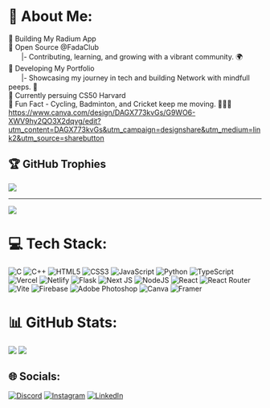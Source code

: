 # 💫 About Me:
🌟 Building My Radium App<br>🌟 Open Source @FadaClub<br>ㅤㅤ|- Contributing, learning, and growing with a vibrant community. 🌍<br>🌟 Developing My Portfolio<br>ㅤㅤ|- Showcasing my journey in tech and building Network with mindfull peeps. 🎨<br>🌟 Currently persuing CS50 Harvard<br>🌟 Fun Fact - Cycling, Badminton, and Cricket keep me moving. 🚴🏸🏏
https://www.canva.com/design/DAGX773kvGs/G9WO6-XWV9hy2QO3X2dqvg/edit?utm_content=DAGX773kvGs&utm_campaign=designshare&utm_medium=link2&utm_source=sharebutton
## 🏆 GitHub Trophies
![](https://github-profile-trophy.vercel.app/?username=Precise-Goals&theme=gotham&no-frame=true&no-bg=true&margin-w=4)

---
[![](https://visitcount.itsvg.in/api?id=Precise-Goals&icon=8&color=12)](https://visitcount.itsvg.in)

# 💻 Tech Stack:
![C](https://img.shields.io/badge/c-%2300599C.svg?style=for-the-badge&logo=c&logoColor=white) ![C++](https://img.shields.io/badge/c++-%2300599C.svg?style=for-the-badge&logo=c%2B%2B&logoColor=white) ![HTML5](https://img.shields.io/badge/html5-%23E34F26.svg?style=for-the-badge&logo=html5&logoColor=white) ![CSS3](https://img.shields.io/badge/css3-%231572B6.svg?style=for-the-badge&logo=css3&logoColor=white) ![JavaScript](https://img.shields.io/badge/javascript-%23323330.svg?style=for-the-badge&logo=javascript&logoColor=%23F7DF1E) ![Python](https://img.shields.io/badge/python-3670A0?style=for-the-badge&logo=python&logoColor=ffdd54) ![TypeScript](https://img.shields.io/badge/typescript-%23007ACC.svg?style=for-the-badge&logo=typescript&logoColor=white) ![Vercel](https://img.shields.io/badge/vercel-%23000000.svg?style=for-the-badge&logo=vercel&logoColor=white) ![Netlify](https://img.shields.io/badge/netlify-%23000000.svg?style=for-the-badge&logo=netlify&logoColor=#00C7B7) ![Flask](https://img.shields.io/badge/flask-%23000.svg?style=for-the-badge&logo=flask&logoColor=white) ![Next JS](https://img.shields.io/badge/Next-black?style=for-the-badge&logo=next.js&logoColor=white) ![NodeJS](https://img.shields.io/badge/node.js-6DA55F?style=for-the-badge&logo=node.js&logoColor=white) ![React](https://img.shields.io/badge/react-%2320232a.svg?style=for-the-badge&logo=react&logoColor=%2361DAFB) ![React Router](https://img.shields.io/badge/React_Router-CA4245?style=for-the-badge&logo=react-router&logoColor=white) ![Vite](https://img.shields.io/badge/vite-%23646CFF.svg?style=for-the-badge&logo=vite&logoColor=white) ![Firebase](https://img.shields.io/badge/firebase-a08021?style=for-the-badge&logo=firebase&logoColor=ffcd34) ![Adobe Photoshop](https://img.shields.io/badge/adobe%20photoshop-%2331A8FF.svg?style=for-the-badge&logo=adobe%20photoshop&logoColor=white) ![Canva](https://img.shields.io/badge/Canva-%2300C4CC.svg?style=for-the-badge&logo=Canva&logoColor=white) ![Framer](https://img.shields.io/badge/Framer-black?style=for-the-badge&logo=framer&logoColor=blue)


# 📊 GitHub Stats:
![](https://github-readme-streak-stats.herokuapp.com/?user=Precise-Goals&theme=radical&hide_border=true)
![](https://github-readme-stats.vercel.app/api/top-langs/?username=Precise-Goals&theme=radical&hide_border=true&include_all_commits=true&count_private=true&layout=compact)


## 🌐 Socials:
[![Discord](https://img.shields.io/badge/Discord-%237289DA.svg?logo=discord&logoColor=white)](https://discord.gg/949489773372907590) [![Instagram](https://img.shields.io/badge/Instagram-%23E4405F.svg?logo=Instagram&logoColor=white)](https://instagram.com/precisegoals.in) [![LinkedIn](https://img.shields.io/badge/LinkedIn-%230077B5.svg?logo=linkedin&logoColor=white)](https://linkedin.com/in/sarthaktpatil) 
